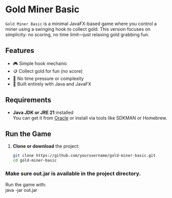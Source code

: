 # Gold Miner Basic

`Gold Miner Basic` is a minimal JavaFX-based game where you control a miner using a swinging hook to collect gold. This version focuses on simplicity: no scoring, no time limit—just relaxing gold grabbing fun.

## Features

- 🎮 Simple hook mechanic
- 🪙 Collect gold for fun (no score)
- 🧱 No time pressure or complexity
- 🧰 Built entirely with Java and JavaFX

## Requirements

- **Java JDK or JRE 21** installed  
  You can get it from [Oracle](https://www.oracle.com/java/technologies/javase/jdk21-archive-downloads.html) or install via tools like SDKMAN or Homebrew.

## Run the Game

1. **Clone or download** the project:

   ```bash
   git clone https://github.com/yourusername/gold-miner-basic.git
   cd gold-miner-basic
### Make sure out.jar is available in the project directory.

Run the game with:  
java -jar out.jar  
